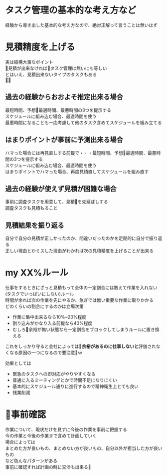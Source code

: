 # タスク管理の基本的な考え方など
経験から導き出した基本的な考え方なので、絶対正解って言うことは無いはず

# 見積精度を上げる
実は結構大事なポイント  
見積が出来なければタスク管理は無いにも等しい  
とはいえ、見積出来ないタイプのタスクもある  

## 過去の経験からおおよそ推定出来る場合
最短時間、予想最適時間、最悪時間の3つを提示する  
スケジュールに組み込む場合、最適時間を使う  
最悪時間になることも一応考慮して他のタスク含めてスケジュールを組み立てる

## はまりポイントが事前に予測出来る場合
ハマった場合には再見直しする前提で・・・最短時間、予想最適時間、最悪時間の3つを提示する  
スケジュールに組み込む場合、最適時間を使う  
はまりポイントでハマった場合、再度見積直してスケジュールを組み直す  

## 過去の経験が使えず見積が困難な場合
事前に調査タスクを用意して、見積を先延ばしする  
調査タスクも見積もること

## 見積結果を振り返る
自分で自分の見積が正しかったのか、間違いだったのかを定期的に自分で振り返る  
正しい理由とかミスした理由がわかれば次の見積精度を上げることが出来る  


# my XX%ルール
仕事をするときにざっと見積もって全体の一定割合には敢えて作業を入れない(タスクでいっぱいにしない)ルール  
時間が余れば次の作業を先にやるか、急ぎでは無い重要な作業に取りかかる  
どのくらいの割合にするのかは立場次第  
- 作業に集中出来るなら10%~20%程度
- 割り込みがかなり入る前提なら40%程度
- むしろ余裕が無い状態なら一定割合をブロックしてしまうルールに置き換える

これをしっかり守ると会社によっては**余裕があるのに仕事しないと**評価されなくなる原因の一つになるので要注意ｗ  

効果としては  
- 緊急のタスクへの即対応がやりやすくなる
- 普通に入るミーティングとかで時間不足になりにくい
- 基本的にスケジュール通りに進行するので精神衛生上とても良い
- 残業削減

# 事前確認
作業について、現状だけを見ずに今後の作業を事前に把握する  
今の作業と今後の作業まで含めて計画していく  
場合によっては  
まとめた方が良いもの、まとめない方が良いもの、自分以外が担当した方が良いもの  
など色んなパターンがある  
事前に確認すれば計画の時に交渉も出来る  

